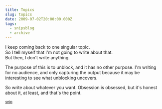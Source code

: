 ```yaml
---
title: Topics
slug: topics
date: 2009-07-02T20:00:00.000Z
tags:
  - snipsblog
  - archive
---
```

I keep coming back to one singular topic.  
So I tell myself that I'm not going to write about that.  
But then, I don't write anything.

The purpose of this is to unblock, and it has no other purpose.  I'm writing for no audience, and only capturing the output because it may be interesting to see what unblocking uncovers.

So write about whatever you want.  Obsession is obsessed, but it's honest about it, at least, and that's the point.

<small>[snip](https://github.com/isaacs/snips)</small>
